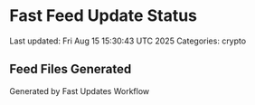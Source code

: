 # Fast Feed Update Status
Last updated: Fri Aug 15 15:30:43 UTC 2025
Categories: crypto

## Feed Files Generated

Generated by Fast Updates Workflow
